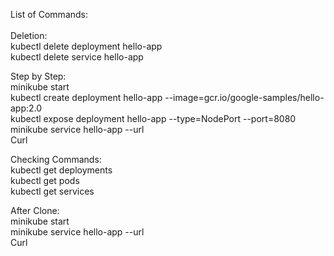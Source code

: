 List of Commands:<br />
<br />
Deletion:<br />
kubectl delete deployment hello-app<br />
kubectl delete service hello-app<br />

Step by Step:<br />
minikube start<br />
kubectl create deployment hello-app --image=gcr.io/google-samples/hello-app:2.0<br />
kubectl expose deployment hello-app --type=NodePort --port=8080<br />
minikube service hello-app --url<br />
Curl <br />

Checking Commands:<br />
kubectl get deployments<br />
kubectl get pods<br />
kubectl get services<br />

After Clone:<br />
minikube start<br />
minikube service hello-app --url<br />
Curl <br />

